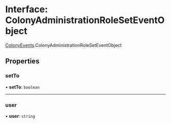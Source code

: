 # Interface: ColonyAdministrationRoleSetEventObject

[ColonyEvents](../modules/ColonyEvents.md).ColonyAdministrationRoleSetEventObject

## Properties

### setTo

• **setTo**: `boolean`

___

### user

• **user**: `string`
